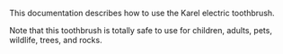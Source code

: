 
This documentation describes how to use the Karel electric toothbrush.

Note that this toothbrush is totally safe to use for children, adults, pets, wildlife,  trees, and rocks.
